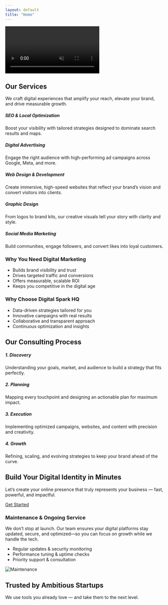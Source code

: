 ```yaml
---
layout: default
title: "Home"
---
```


<!-- Hero Section -->
<section id="hero" class="position-relative">
<video autoplay muted loop playsinline preload="auto" class="w-100 vh-100 object-fit-cover">
  <source src="{{ '/assets/videos/hero.mp4' | relative_url }}" type="video/mp4">
</video>
  <div class="scroll-down text-center position-absolute bottom-0 start-50 translate-middle-x mb-4">
    <a href="#services" class="text-white"><i class="fa fa-angle-down fa-2x"></i></a>
  </div>
</section>

<!-- Services Section -->
<section id="services" class="py-5 text-white text-center position-relative">
  <div class="container fade-in">
    <h2 class="fw-bold gradient-text mb-4">Our Services</h2>
    <p class="lead mb-5 text-white-50">We craft digital experiences that amplify your reach, elevate your brand, and drive measurable growth.</p>
    <div class="row justify-content-center g-4">
      <div class="col-md-4 col-sm-6">
        <div class="about-card p-4 h-100">
          <i class="fa-solid fa-magnifying-glass-chart fa-3x mb-3" style="color:var(--hover-color)"></i>
          <h5 class="fw-bold">SEO & Local Optimization</h5>
          <p>Boost your visibility with tailored strategies designed to dominate search results and maps.</p>
        </div>
      </div>
      <div class="col-md-4 col-sm-6">
        <div class="about-card p-4 h-100">
          <i class="fa-solid fa-bullhorn fa-3x mb-3" style="color:var(--hover-color)"></i>
          <h5 class="fw-bold">Digital Advertising</h5>
          <p>Engage the right audience with high-performing ad campaigns across Google, Meta, and more.</p>
        </div>
      </div>
      <div class="col-md-4 col-sm-6">
        <div class="about-card p-4 h-100">
          <i class="fa-solid fa-code fa-3x mb-3" style="color:var(--hover-color)"></i>
          <h5 class="fw-bold">Web Design & Development</h5>
          <p>Create immersive, high-speed websites that reflect your brand’s vision and convert visitors into clients.</p>
        </div>
      </div>
      <div class="col-md-4 col-sm-6">
        <div class="about-card p-4 h-100">
          <i class="fa-solid fa-palette fa-3x mb-3" style="color:var(--hover-color)"></i>
          <h5 class="fw-bold">Graphic Design</h5>
          <p>From logos to brand kits, our creative visuals tell your story with clarity and style.</p>
        </div>
      </div>
      <div class="col-md-4 col-sm-6">
        <div class="about-card p-4 h-100">
          <i class="fa-brands fa-instagram fa-3x mb-3" style="color:var(--hover-color)"></i>
          <h5 class="fw-bold">Social Media Marketing</h5>
          <p>Build communities, engage followers, and convert likes into loyal customers.</p>
        </div>
      </div>
    </div>
  </div>
</section>

<!-- Why Digital Marketing vs Why Digital Spark HQ -->
<section id="why-digital" class="py-5 position-relative text-white">
  <div class="container fade-in">
    <div class="row align-items-center g-5">
      <div class="col-lg-6">
        <h3 class="fw-bold gradient-text mb-3">Why You Need Digital Marketing</h3>
        <ul class="list-unstyled">
          <li><i class="fa fa-check text-primary me-2"></i> Builds brand visibility and trust</li>
          <li><i class="fa fa-check text-primary me-2"></i> Drives targeted traffic and conversions</li>
          <li><i class="fa fa-check text-primary me-2"></i> Offers measurable, scalable ROI</li>
          <li><i class="fa fa-check text-primary me-2"></i> Keeps you competitive in the digital age</li>
        </ul>
      </div>
      <div class="col-lg-6">
        <h3 class="fw-bold gradient-text mb-3">Why Choose Digital Spark HQ</h3>
        <ul class="list-unstyled">
          <li><i class="fa fa-bolt text-primary me-2"></i> Data-driven strategies tailored for you</li>
          <li><i class="fa fa-lightbulb text-primary me-2"></i> Innovative campaigns with real results</li>
          <li><i class="fa fa-users text-primary me-2"></i> Collaborative and transparent approach</li>
          <li><i class="fa fa-chart-line text-primary me-2"></i> Continuous optimization and insights</li>
        </ul>
      </div>
    </div>
  </div>
</section>

<!-- Consulting Process -->
<section id="process" class="py-5 text-center text-white position-relative">
  <div class="container fade-in">
    <h2 class="fw-bold gradient-text mb-5">Our Consulting Process</h2>
    <div class="row g-4">
      <div class="col-md-3">
        <div class="process-step p-4 bg-dark rounded-4 h-100 fade-in">
          <i class="fa fa-comments fa-2x mb-3 text-primary"></i>
          <h5>1. Discovery</h5>
          <p>Understanding your goals, market, and audience to build a strategy that fits perfectly.</p>
        </div>
      </div>
      <div class="col-md-3">
        <div class="process-step p-4 bg-dark rounded-4 h-100 fade-in">
          <i class="fa fa-pencil-alt fa-2x mb-3 text-primary"></i>
          <h5>2. Planning</h5>
          <p>Mapping every touchpoint and designing an actionable plan for maximum impact.</p>
        </div>
      </div>
      <div class="col-md-3">
        <div class="process-step p-4 bg-dark rounded-4 h-100 fade-in">
          <i class="fa fa-cogs fa-2x mb-3 text-primary"></i>
          <h5>3. Execution</h5>
          <p>Implementing optimized campaigns, websites, and content with precision and creativity.</p>
        </div>
      </div>
      <div class="col-md-3">
        <div class="process-step p-4 bg-dark rounded-4 h-100 fade-in">
          <i class="fa fa-sync-alt fa-2x mb-3 text-primary"></i>
          <h5>4. Growth</h5>
          <p>Refining, scaling, and evolving strategies to keep your brand ahead of the curve.</p>
        </div>
      </div>
    </div>
  </div>
</section>

<!-- Build Your Digital Identity CTA -->
<section id="build-identity" class="py-5 text-center text-white position-relative">
  <div class="container fade-in">
    <h2 class="fw-bold gradient-text mb-4">Build Your Digital Identity in Minutes</h2>
    <p class="lead mb-4">Let’s create your online presence that truly represents your business — fast, powerful, and impactful.</p>
    <a href="{{ '/contact' | relative_url }}" class="btn btn-primary px-4 py-2 rounded-pill">Get Started</a>
  </div>
</section>

<!-- Maintenance & Service -->
<section id="maintenance" class="py-5 position-relative text-white">
  <div class="container fade-in">
    <div class="row align-items-center g-5">
      <div class="col-lg-6 fade-in">
        <h3 class="fw-bold gradient-text mb-3">Maintenance & Ongoing Service</h3>
        <p>We don’t stop at launch. Our team ensures your digital platforms stay updated, secure, and optimized—so you can focus on growth while we handle the tech.</p>
        <ul class="list-unstyled">
          <li><i class="fa fa-shield-alt text-primary me-2"></i> Regular updates & security monitoring</li>
          <li><i class="fa fa-rocket text-primary me-2"></i> Performance tuning & uptime checks</li>
          <li><i class="fa fa-handshake text-primary me-2"></i> Priority support & consultation</li>
        </ul>
      </div>
      <div class="col-lg-6 text-center fade-in">
        <img src="{{ '/assets/images/maintenance.png' | relative_url }}" alt="Maintenance" class="img-fluid rounded-4">
      </div>
    </div>
  </div>
</section>

<!-- Tools We Use -->
<section id="tools" class="py-5 text-center text-white position-relative overflow-hidden">
  <div class="container fade-in">
    <h2 class="fw-bold gradient-text mb-2">Trusted by Ambitious Startups</h2>
    <p class="text-light mb-4">We use tools you already love — and take them to the next level.</p>
    <div class="tools-slider d-flex align-items-center justify-content-center gap-5">
      <i class="fab fa-google fa-2x"></i>
      <i class="fab fa-wordpress fa-2x"></i>
      <i class="fab fa-shopify fa-2x"></i>
      <i class="fab fa-facebook fa-2x"></i>
      <i class="fab fa-instagram fa-2x"></i>
      <i class="fab fa-youtube fa-2x"></i>
      <i class="fab fa-mailchimp fa-2x"></i>
      <i class="fab fa-figma fa-2x"></i>
      <i class="fab fa-linkedin fa-2x"></i>
    </div>
  </div>
</section>
